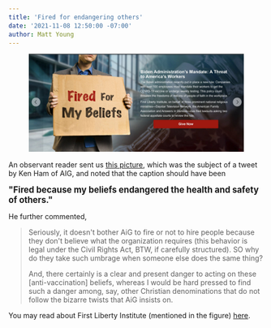 ```yaml
---
title: 'Fired for endangering others'
date: '2021-11-08 12:50:00 -07:00'
author: Matt Young
---
```


<figure>
<img src="/uploads/2021/Fired_For_My_Beliefs.jpg" alt="Man holding sign"/>
</figure>

<p>An observant reader sent us <a href="https://www.facebook.com/aigkenham/photos/4898302493533401">this picture</a>, which was the subject of a tweet by Ken Ham of AIG, and noted that the caption should have been</p>

<p><strong><big>"Fired because my beliefs endangered the health and safety of others."</strong></big></p>

<p>He further commented,</p>

<blockquote><p>Seriously, it doesn't bother AiG to fire or not to hire people because they don't believe what the organization requires (this behavior is legal under the Civil Rights Act, BTW, if carefully structured). SO why do they take such umbrage when someone else does the same thing?</p> 

<p>And, there certainly is a clear and present danger to acting on these [anti-vaccination] beliefs, whereas I would be hard pressed to find such a danger among, say, other Christian denominations that do not follow the bizarre twists that AiG insists on. </p></blockquote><p>You may read about First Liberty Institute (mentioned in the figure) <a href="https://en.wikipedia.org/wiki/First_Liberty_Institute">here</a>.
